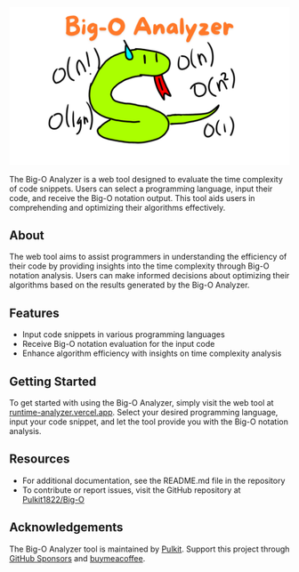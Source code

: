 ![Big-O Analyzer](https://github.com/Pulkit1822/Big-O/blob/main/content/bigo.png)

The Big-O Analyzer is a web tool designed to evaluate the time complexity of code snippets. Users can select a programming language, input their code, and receive the Big-O notation output. This tool aids users in comprehending and optimizing their algorithms effectively.

## About

The web tool aims to assist programmers in understanding the efficiency of their code by providing insights into the time complexity through Big-O notation analysis. Users can make informed decisions about optimizing their algorithms based on the results generated by the Big-O Analyzer.

## Features

- Input code snippets in various programming languages
- Receive Big-O notation evaluation for the input code
- Enhance algorithm efficiency with insights on time complexity analysis

## Getting Started

To get started with using the Big-O Analyzer, simply visit the web tool at [runtime-analyzer.vercel.app](runtime-analyzer.vercel.app). Select your desired programming language, input your code snippet, and let the tool provide you with the Big-O notation analysis.

## Resources

- For additional documentation, see the README.md file in the repository
- To contribute or report issues, visit the GitHub repository at [Pulkit1822/Big-O](https://github.com/Pulkit1822/Big-O)

## Acknowledgements

The Big-O Analyzer tool is maintained by [Pulkit](https://github.com/Pulkit1822). Support this project through [GitHub Sponsors](https://github.com/sponsors/Pulkit1822) and [buymeacoffee](buymeacoffee.com/pulkitkumarmathur).
